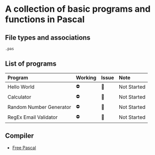 # A collection of basic programs and functions in Pascal

## File types and associations

    .pas

## List of programs

| Program                 | Working | Issue | Note        |
| :---------------------- | :------ | :---- | :---------- |
| Hello World             | ⛔      | 🔔    | Not Started |
| Calculator              | ⛔      | 🔔    | Not Started |
| Random Number Generator | ⛔      | 🔔    | Not Started |
| RegEx Email Validator   | ⛔      | 🔔    | Not Started |

## Compiler

- [Free Pascal](https://www.freepascal.org/download.html)
